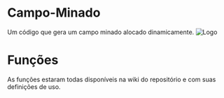 # Campo-Minado
Um código que gera um campo minado alocado dinamicamente.
![Logo](https://user-images.githubusercontent.com/50359547/69586461-6a046880-0fc1-11ea-89aa-247a28c0f629.png)

# Funções
As funções estaram todas disponíveis na wiki do repositório e com suas definições de uso.

